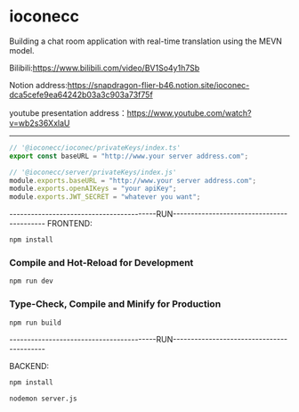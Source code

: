 # ioconecc

Building a chat room application with real-time translation using the MEVN model.

Bilibili:https://www.bilibili.com/video/BV1So4y1h7Sb

Notion address:https://snapdragon-flier-b46.notion.site/ioconec-dca5cefe9ea64242b03a3c903a73f75f

youtube presentation address：https://www.youtube.com/watch?v=wb2s36XxlaU


 ------------------------------------------------------------------------------------------------------

```javascript
// '@ioconecc/ioconec/privateKeys/index.ts'
export const baseURL = "http://www.your server address.com";

// '@ioconecc/server/privateKeys/index.js'
module.exports.baseURL = "http://www.your server address.com";
module.exports.openAIKeys = "your apiKey";
module.exports.JWT_SECRET = "whatever you want";
```
-----------------------------------------RUN------------------------------------------
FRONTEND:
```sh
npm install
```

### Compile and Hot-Reload for Development

```sh
npm run dev
```

### Type-Check, Compile and Minify for Production

```sh
npm run build
```
-----------------------------------------RUN------------------------------------------

BACKEND:
```sh
npm install
```

```sh
nodemon server.js
```
